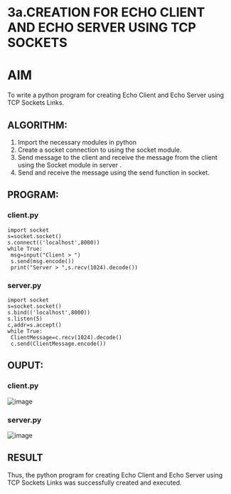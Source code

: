# 3a.CREATION FOR ECHO CLIENT AND ECHO SERVER USING TCP SOCKETS
# AIM
To write a python program for creating Echo Client and Echo Server using TCP
Sockets Links.
## ALGORITHM:
1. Import the necessary modules in python
2. Create a socket connection to using the socket module.
3. Send message to the client and receive the message from the client using the Socket module in
 server .
4. Send and receive the message using the send function in socket.
## PROGRAM:
### client.py
```
import socket
s=socket.socket()
s.connect(('localhost',8000))
while True:
 msg=input("Client > ")
 s.send(msg.encode())
 print("Server > ",s.recv(1024).decode())
```
### server.py
```
import socket
s=socket.socket()
s.bind(('localhost',8000))
s.listen(5)
c,addr=s.accept()
while True:
 ClientMessage=c.recv(1024).decode()
 c.send(ClientMessage.encode())
```
## OUPUT:
### client.py
![image](https://github.com/SarweshvaranA/3a.Sockets_Creation_for_Echo_Client_and_Echo_Server/assets/146930981/1a4e05af-2fee-4619-9856-3d614ff04950)

### server.py
![image](https://github.com/SarweshvaranA/3a.Sockets_Creation_for_Echo_Client_and_Echo_Server/assets/146930981/21bb8851-ef06-4e3b-8e73-514b9c285dd7)

## RESULT
Thus, the python program for creating Echo Client and Echo Server using TCP Sockets Links 
was successfully created and executed.
